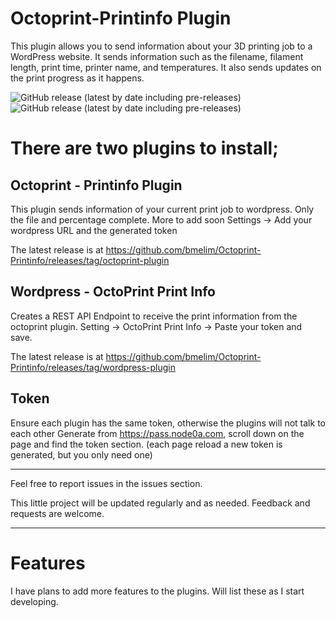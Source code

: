 # Octoprint-Printinfo Plugin
This plugin allows you to send information about your 3D printing job to a WordPress website. It sends information such as the filename, filament length, print time, printer name, and temperatures. It also sends updates on the print progress as it happens.

![GitHub release (latest by date including pre-releases)](https://img.shields.io/github/v/release/bmelim/Octoprint-Printinfo?label=version)
![GitHub release (latest by date including pre-releases)](https://img.shields.io/github/v/release/bmelim/Octoprint-Printinfo)
# There are two plugins to install;

## Octoprint - Printinfo Plugin
This plugin sends information of your current print job to wordpress. Only the file and percentage complete. More to add soon
Settings -> Add your wordpress URL and the generated token 

The latest release is at https://github.com/bmelim/Octoprint-Printinfo/releases/tag/octoprint-plugin


## Wordpress - OctoPrint Print Info
Creates a REST API Endpoint to receive the print information from the octoprint plugin. 
Setting -> OctoPrint Print Info -> Paste your token and save. 

The latest release is at https://github.com/bmelim/Octoprint-Printinfo/releases/tag/wordpress-plugin

## Token
Ensure each plugin has the same token, otherwise the plugins will not talk to each other
Generate from https://pass.node0a.com, scroll down on the page and find the token section. (each page reload a new token is generated, but you only need one)

------

Feel free to report issues in the issues section. 

This little project will be updated regularly and as needed. Feedback and requests are welcome.

------

# Features

I have plans to add more features to the plugins. Will list these as I start developing.


